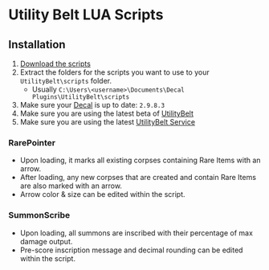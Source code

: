 # Utility Belt LUA Scripts

## Installation

1. [Download the scripts](https://github.com/mudzereli/UB-LUA-Scripts/archive/refs/heads/main.zip)
2. Extract the folders for the scripts you want to use to your `UtilityBelt\scripts` folder.
    - Usually `C:\Users\<username>\Documents\Decal Plugins\UtilityBelt\scripts`
3. Make sure your [Decal](https://www.decaldev.com) is up to date: `2.9.8.3`
4. Make sure you are using the latest beta of [UtilityBelt](https://gitlab.com/utilitybelt/utilitybelt.gitlab.io/-/packages/)
5. Make sure you are using the latest [UtilityBelt Service](https://gitlab.com/utilitybelt/utilitybelt.service/-/releases)

### RarePointer 
- Upon loading, it marks all existing corpses containing Rare Items with an arrow.
- After loading, any new corpses that are created and contain Rare Items are also marked with an arrow.
- Arrow color & size can be edited within the script.

### SummonScribe
- Upon loading, all summons are inscribed with their percentage of max damage output.
- Pre-score inscription message and decimal rounding can be edited within the script.